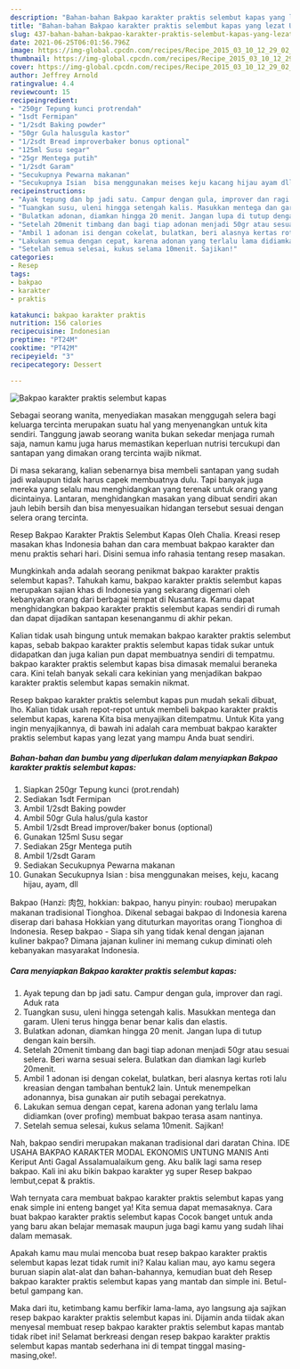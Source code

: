 ```yaml
---
description: "Bahan-bahan Bakpao karakter praktis selembut kapas yang lezat Untuk Jualan"
title: "Bahan-bahan Bakpao karakter praktis selembut kapas yang lezat Untuk Jualan"
slug: 437-bahan-bahan-bakpao-karakter-praktis-selembut-kapas-yang-lezat-untuk-jualan
date: 2021-06-25T06:01:56.796Z
image: https://img-global.cpcdn.com/recipes/Recipe_2015_03_10_12_29_02_147_ca8af0bf1a393f1aa532/680x482cq70/bakpao-karakter-praktis-selembut-kapas-foto-resep-utama.jpg
thumbnail: https://img-global.cpcdn.com/recipes/Recipe_2015_03_10_12_29_02_147_ca8af0bf1a393f1aa532/680x482cq70/bakpao-karakter-praktis-selembut-kapas-foto-resep-utama.jpg
cover: https://img-global.cpcdn.com/recipes/Recipe_2015_03_10_12_29_02_147_ca8af0bf1a393f1aa532/680x482cq70/bakpao-karakter-praktis-selembut-kapas-foto-resep-utama.jpg
author: Jeffrey Arnold
ratingvalue: 4.4
reviewcount: 15
recipeingredient:
- "250gr Tepung kunci protrendah"
- "1sdt Fermipan"
- "1/2sdt Baking powder"
- "50gr Gula halusgula kastor"
- "1/2sdt Bread improverbaker bonus optional"
- "125ml Susu segar"
- "25gr Mentega putih"
- "1/2sdt Garam"
- "Secukupnya Pewarna makanan"
- "Secukupnya Isian  bisa menggunakan meises keju kacang hijau ayam dll"
recipeinstructions:
- "Ayak tepung dan bp jadi satu. Campur dengan gula, improver dan ragi. Aduk rata"
- "Tuangkan susu, uleni hingga setengah kalis. Masukkan mentega dan garam. Uleni terus hingga benar benar kalis dan elastis."
- "Bulatkan adonan, diamkan hingga 20 menit. Jangan lupa di tutup dengan kain bersih."
- "Setelah 20menit timbang dan bagi tiap adonan menjadi 50gr atau sesuai selera. Beri warna sesuai selera. Bulatkan dan diamkan lagi kurleb 20menit."
- "Ambil 1 adonan isi dengan cokelat, bulatkan, beri alasnya kertas roti lalu kreasian dengan tambahan bentuk2 lain. Untuk menempelkan adonannya, bisa gunakan air putih sebagai perekatnya."
- "Lakukan semua dengan cepat, karena adonan yang terlalu lama didiamkan (over profing) membuat bakpao terasa asam nantinya."
- "Setelah semua selesai, kukus selama 10menit. Sajikan!"
categories:
- Resep
tags:
- bakpao
- karakter
- praktis

katakunci: bakpao karakter praktis 
nutrition: 156 calories
recipecuisine: Indonesian
preptime: "PT24M"
cooktime: "PT42M"
recipeyield: "3"
recipecategory: Dessert

---
```



![Bakpao karakter praktis selembut kapas](https://img-global.cpcdn.com/recipes/Recipe_2015_03_10_12_29_02_147_ca8af0bf1a393f1aa532/680x482cq70/bakpao-karakter-praktis-selembut-kapas-foto-resep-utama.jpg)

Sebagai seorang wanita, menyediakan masakan menggugah selera bagi keluarga tercinta merupakan suatu hal yang menyenangkan untuk kita sendiri. Tanggung jawab seorang  wanita bukan sekedar menjaga rumah saja, namun kamu juga harus memastikan keperluan nutrisi tercukupi dan santapan yang dimakan orang tercinta wajib nikmat.

Di masa  sekarang, kalian sebenarnya bisa membeli santapan yang sudah jadi walaupun tidak harus capek membuatnya dulu. Tapi banyak juga mereka yang selalu mau menghidangkan yang terenak untuk orang yang dicintainya. Lantaran, menghidangkan masakan yang dibuat sendiri akan jauh lebih bersih dan bisa menyesuaikan hidangan tersebut sesuai dengan selera orang tercinta. 

Resep Bakpao Karakter Praktis Selembut Kapas Oleh Chalia. Kreasi resep masakan khas Indonesia bahan dan cara membuat bakpao karakter dan menu praktis sehari hari. Disini semua info rahasia tentang resep masakan.

Mungkinkah anda adalah seorang penikmat bakpao karakter praktis selembut kapas?. Tahukah kamu, bakpao karakter praktis selembut kapas merupakan sajian khas di Indonesia yang sekarang digemari oleh kebanyakan orang dari berbagai tempat di Nusantara. Kamu dapat menghidangkan bakpao karakter praktis selembut kapas sendiri di rumah dan dapat dijadikan santapan kesenanganmu di akhir pekan.

Kalian tidak usah bingung untuk memakan bakpao karakter praktis selembut kapas, sebab bakpao karakter praktis selembut kapas tidak sukar untuk didapatkan dan juga kalian pun dapat membuatnya sendiri di tempatmu. bakpao karakter praktis selembut kapas bisa dimasak memalui beraneka cara. Kini telah banyak sekali cara kekinian yang menjadikan bakpao karakter praktis selembut kapas semakin nikmat.

Resep bakpao karakter praktis selembut kapas pun mudah sekali dibuat, lho. Kalian tidak usah repot-repot untuk membeli bakpao karakter praktis selembut kapas, karena Kita bisa menyajikan ditempatmu. Untuk Kita yang ingin menyajikannya, di bawah ini adalah cara membuat bakpao karakter praktis selembut kapas yang lezat yang mampu Anda buat sendiri.

<!--inarticleads1-->

##### Bahan-bahan dan bumbu yang diperlukan dalam menyiapkan Bakpao karakter praktis selembut kapas:

1. Siapkan 250gr Tepung kunci (prot.rendah)
1. Sediakan 1sdt Fermipan
1. Ambil 1/2sdt Baking powder
1. Ambil 50gr Gula halus/gula kastor
1. Ambil 1/2sdt Bread improver/baker bonus (optional)
1. Gunakan 125ml Susu segar
1. Sediakan 25gr Mentega putih
1. Ambil 1/2sdt Garam
1. Sediakan Secukupnya Pewarna makanan
1. Gunakan Secukupnya Isian : bisa menggunakan meises, keju, kacang hijau, ayam, dll


Bakpao (Hanzi: 肉包, hokkian: bakpao, hanyu pinyin: roubao) merupakan makanan tradisional Tionghoa. Dikenal sebagai bakpao di Indonesia karena diserap dari bahasa Hokkian yang dituturkan mayoritas orang Tionghoa di Indonesia. Resep bakpao - Siapa sih yang tidak kenal dengan jajanan kuliner bakpao? Dimana jajanan kuliner ini memang cukup diminati oleh kebanyakan masyarakat Indonesia. 

<!--inarticleads2-->

##### Cara menyiapkan Bakpao karakter praktis selembut kapas:

1. Ayak tepung dan bp jadi satu. Campur dengan gula, improver dan ragi. Aduk rata
1. Tuangkan susu, uleni hingga setengah kalis. Masukkan mentega dan garam. Uleni terus hingga benar benar kalis dan elastis.
1. Bulatkan adonan, diamkan hingga 20 menit. Jangan lupa di tutup dengan kain bersih.
1. Setelah 20menit timbang dan bagi tiap adonan menjadi 50gr atau sesuai selera. Beri warna sesuai selera. Bulatkan dan diamkan lagi kurleb 20menit.
1. Ambil 1 adonan isi dengan cokelat, bulatkan, beri alasnya kertas roti lalu kreasian dengan tambahan bentuk2 lain. Untuk menempelkan adonannya, bisa gunakan air putih sebagai perekatnya.
1. Lakukan semua dengan cepat, karena adonan yang terlalu lama didiamkan (over profing) membuat bakpao terasa asam nantinya.
1. Setelah semua selesai, kukus selama 10menit. Sajikan!


Nah, bakpao sendiri merupakan makanan tradisional dari daratan China. IDE USAHA BAKPAO KARAKTER MODAL EKONOMIS UNTUNG MANIS Anti Keriput Anti Gagal Assalamualaikum geng. Aku balik lagi sama resep bakpao. Kali ini aku bikin bakpao karakter yg super Resep bakpao lembut,cepat &amp; praktis. 

Wah ternyata cara membuat bakpao karakter praktis selembut kapas yang enak simple ini enteng banget ya! Kita semua dapat memasaknya. Cara buat bakpao karakter praktis selembut kapas Cocok banget untuk anda yang baru akan belajar memasak maupun juga bagi kamu yang sudah lihai dalam memasak.

Apakah kamu mau mulai mencoba buat resep bakpao karakter praktis selembut kapas lezat tidak rumit ini? Kalau kalian mau, ayo kamu segera buruan siapin alat-alat dan bahan-bahannya, kemudian buat deh Resep bakpao karakter praktis selembut kapas yang mantab dan simple ini. Betul-betul gampang kan. 

Maka dari itu, ketimbang kamu berfikir lama-lama, ayo langsung aja sajikan resep bakpao karakter praktis selembut kapas ini. Dijamin anda tiidak akan menyesal membuat resep bakpao karakter praktis selembut kapas mantab tidak ribet ini! Selamat berkreasi dengan resep bakpao karakter praktis selembut kapas mantab sederhana ini di tempat tinggal masing-masing,oke!.

